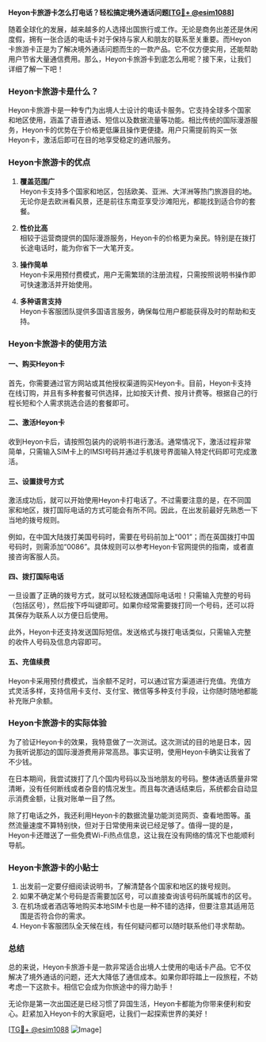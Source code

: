 **Heyon卡旅游卡怎么打电话？轻松搞定境外通话问题[[TG💪+ @esim1088](https://t.me/s/esim1088)]**

随着全球化的发展，越来越多的人选择出国旅行或工作。无论是商务出差还是休闲度假，拥有一张合适的电话卡对于保持与家人和朋友的联系至关重要。而Heyon卡旅游卡正是为了解决境外通话问题而生的一款产品。它不仅方便实用，还能帮助用户节省大量通信费用。那么，Heyon卡旅游卡到底怎么用呢？接下来，让我们详细了解一下吧！

### Heyon卡旅游卡是什么？

Heyon卡旅游卡是一种专门为出境人士设计的电话卡服务。它支持全球多个国家和地区使用，涵盖了语音通话、短信以及数据流量等功能。相比传统的国际漫游服务，Heyon卡的优势在于价格更低廉且操作更便捷。用户只需提前购买一张Heyon卡，激活后即可在目的地享受稳定的通讯服务。

### Heyon卡旅游卡的优点

1. **覆盖范围广**  
   Heyon卡支持多个国家和地区，包括欧美、亚洲、大洋洲等热门旅游目的地。无论你是去欧洲看风景，还是前往东南亚享受沙滩阳光，都能找到适合你的套餐。

2. **性价比高**  
   相较于运营商提供的国际漫游服务，Heyon卡的价格更为亲民。特别是在拨打长途电话时，能为你省下一大笔开支。

3. **操作简单**  
   Heyon卡采用预付费模式，用户无需繁琐的注册流程，只需按照说明书操作即可快速激活并开始使用。

4. **多种语言支持**  
   Heyon卡客服团队提供多国语言服务，确保每位用户都能获得及时的帮助和支持。

### Heyon卡旅游卡的使用方法

#### 一、购买Heyon卡

首先，你需要通过官方网站或其他授权渠道购买Heyon卡。目前，Heyon卡支持在线订购，并且有多种套餐可供选择，比如按天计费、按月计费等。根据自己的行程长短和个人需求挑选合适的套餐即可。

#### 二、激活Heyon卡

收到Heyon卡后，请按照包装内的说明书进行激活。通常情况下，激活过程非常简单，只需输入SIM卡上的IMSI号码并通过手机拨号界面输入特定代码即可完成激活。

#### 三、设置拨号方式

激活成功后，就可以开始使用Heyon卡打电话了。不过需要注意的是，在不同国家和地区，拨打国际电话的方式可能会有所不同。因此，在出发前最好先熟悉一下当地的拨号规则。

例如，在中国大陆拨打美国号码时，需要在号码前加上“001”；而在英国拨打中国号码时，则需添加“0086”。具体规则可以参考Heyon卡官网提供的指南，或者直接咨询客服人员。

#### 四、拨打国际电话

一旦设置了正确的拨号方式，就可以轻松拨通国际电话啦！只需输入完整的号码（包括区号），然后按下呼叫键即可。如果你经常需要拨打同一个号码，还可以将其保存为联系人以方便日后使用。

此外，Heyon卡还支持发送国际短信。发送格式与拨打电话类似，只需输入完整的收件人号码及信息内容即可。

#### 五、充值续费

Heyon卡采用预付费模式，当余额不足时，可以通过官方渠道进行充值。充值方式灵活多样，支持信用卡支付、支付宝、微信等多种支付手段，让你随时随地都能补充账户余额。

### Heyon卡旅游卡的实际体验

为了验证Heyon卡的效果，我特意做了一次测试。这次测试的目的地是日本，因为我听说那边的国际漫游费用非常高昂。事实证明，使用Heyon卡确实让我省了不少钱。

在日本期间，我尝试拨打了几个国内号码以及当地朋友的号码。整体通话质量非常清晰，没有任何断线或者杂音的情况发生。而且每次通话结束后，系统都会自动显示消费金额，让我对账单一目了然。

除了打电话之外，我还利用Heyon卡的数据流量功能浏览网页、查看地图等。虽然流量速度不算特别快，但对于日常使用来说已经足够了。值得一提的是，Heyon卡还赠送了一些免费Wi-Fi热点信息，这让我在没有网络的情况下也能顺利导航。

### Heyon卡旅游卡的小贴士

1. 出发前一定要仔细阅读说明书，了解清楚各个国家和地区的拨号规则。
2. 如果不确定某个号码是否需要加区号，可以直接查询该号码所属城市的区号。
3. 在机场或者酒店等地购买本地SIM卡也是一种不错的选择，但要注意其适用范围是否符合你的需求。
4. Heyon卡客服团队全天候在线，有任何疑问都可以随时联系他们寻求帮助。

### 总结

总的来说，Heyon卡旅游卡是一款非常适合出境人士使用的电话卡产品。它不仅解决了境外通话的问题，还大大降低了通信成本。如果你即将踏上一段旅程，不妨考虑一下这款卡。相信它会成为你旅途中的得力助手！

无论你是第一次出国还是已经习惯了异国生活，Heyon卡都能为你带来便利和安心。赶紧加入Heyon卡的大家庭吧，让我们一起探索世界的美好！

[[TG💪+ @esim1088](https://t.me/s/esim1088) ![Image](https://i.postimg.cc/4NQfJmqS/Snipaste-2025-05-13-00-14-12.png)]